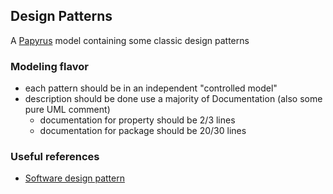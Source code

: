 ## Design Patterns
A [Papyrus](http://www.eclipse.org/papyrus/) model containing some classic design patterns

### Modeling flavor 
- each pattern should be in an independent "controlled model"
- description should be done use a majority of Documentation (also some pure UML comment)
   - documentation for property should be 2/3 lines
   - documentation for package should be 20/30 lines
   
### Useful references
 - [Software design pattern](https://en.wikipedia.org/wiki/Software_design_pattern)
